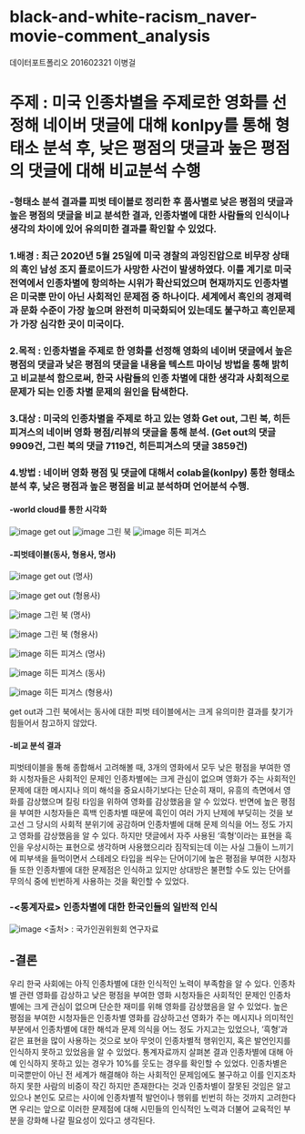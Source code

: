 # black-and-white-racism_naver-movie-comment_analysis
데이터포트폴리오
201602321 이병걸
# 주제 : 미국 인종차별을 주제로한 영화를 선정해 네이버 댓글에 대해 konlpy를 통해 형태소 분석 후, 낮은 평점의 댓글과 높은 평점의 댓글에 대해 비교분석 수행

### -형태소 분석 결과를 피벗 테이블로 정리한 후 품사별로 낮은 평점의 댓글과 높은 평점의 댓글을 비교 분석한 결과, 인종차별에 대한 사람들의 인식이나 생각의 차이에 있어 유의미한 결과를 확인할 수 있었다.

### 1.배경 : 최근 2020년 5월 25일에 미국 경찰의 과잉진압으로 비무장 상태의 흑인 남성 조지 플로이드가 사망한 사건이 발생하였다. 이를 계기로 미국 전역에서 인종차별에 항의하는 시위가 확산되었으며 현재까지도 인종차별은 미국뿐 만이 아닌 사회적인 문제점 중 하나이다. 세계에서 흑인의 경제력과 문화 수준이 가장 높으며 완전히 미국화되어 있는데도 불구하고 흑인문제가 가장 심각한 곳이 미국이다.
### 2.목적 : 인종차별을 주제로 한 영화를 선정해 영화의 네이버 댓글에서 높은 평점의 댓글과 낮은 평점의 댓글을 내용을 텍스트 마이닝 방법을 통해 밝히고 비교분석 함으로써, 한국 사람들의 인종 차별에 대한 생각과 사회적으로 문제가 되는 인종 차별 문제의 원인을 탐색한다.
### 3.대상 : 미국의 인종차별을 주제로 하고 있는 영화 Get out, 그린 북, 히든 피겨스의 네이버 영화 평점/리뷰의 댓글을 통해 분석. (Get out의 댓글 9909건, 그린 북의 댓글 7119건, 히든피겨스의 댓글 3859건)
### 4.방법 : 네이버 영화 평점 및 댓글에 대해서 colab을(konlpy) 통한 형태소 분석 후, 낮은 평점과 높은 평점을 비교 분석하며 언어분석 수행.
#### -world cloud를 통한 시각화 
![image](https://user-images.githubusercontent.com/74230474/102796569-d1256400-43f1-11eb-92ee-481ee0b34bbe.png) get out 
![image](https://user-images.githubusercontent.com/74230474/102796676-f3b77d00-43f1-11eb-9c9c-5af0764e9ffd.png) 그린 북 
![image](https://user-images.githubusercontent.com/74230474/102796850-337e6480-43f2-11eb-8d26-d290b43a5636.png) 히든 피겨스 

#### -피벗테이블(동사, 형용사, 명사)
![image](https://user-images.githubusercontent.com/74230474/102797887-a5a37900-43f3-11eb-8598-9d8df74e8360.png)
get out (명사)

![image](https://user-images.githubusercontent.com/74230474/102797608-46ddff80-43f3-11eb-9c23-e1f8daab6f05.png)
get out (형용사)

![image](https://user-images.githubusercontent.com/74230474/102797710-6ecd6300-43f3-11eb-906b-b88e030a3ca2.png) 
그린 북 (명사)

![image](https://user-images.githubusercontent.com/74230474/102797956-bf44c080-43f3-11eb-8df1-4a6d0866b8c4.png) 
그린 북 (형용사)

![image](https://user-images.githubusercontent.com/74230474/102797984-cbc91900-43f3-11eb-845b-dc8236cb679b.png) 
히든 피겨스 (명사)

![image](https://user-images.githubusercontent.com/74230474/102797733-7a208e80-43f3-11eb-9232-b98ab83c5c24.png) 
히든 피겨스 (동사)

![image](https://user-images.githubusercontent.com/74230474/102798010-d71c4480-43f3-11eb-8c37-b7b0722eebe2.png) 
히든 피겨스 (형용사)

get out과 그린 북에서는 동사에 대한 피벗 테이블에서는 크게 유의미한 결과를 찾기가 힘들어서 참고하지 않았다.


#### -비교 분석 결과

피벗테이블을 통해 종합해서 고려해볼 때, 3개의 영화에서 모두 낮은 평점을 부여한 영화 시청자들은 사회적인 문제인 인종차별에는 크게 관심이 없으며 영화가 주는 사회적인 문제에 대한 메시지나 의미 해석을 중요시하기보다는 단순히 재미, 유흥의 측면에서 영화를 감상했으며 킬링 타임을 위하여 영화를 감상했음을 알 수 있었다. 반면에 높은 평점을 부여한 시청자들은 흑백 인종차별 때문에 흑인이 여러 가지 난제에 부딪히는 것을 보고선 그 당시의 사회적 분위기에 공감하며 인종차별에 대해 문제 의식을 어느 정도 가지고 영화를 감상했음을 알 수 있다. 하지만 댓글에서 자주 사용된 ‘흑형’이라는 표현을 흑인을 우상시하는 표현으로 생각하며 사용했으리라 짐작되는데 이는 사실 그들이 느끼기에 피부색을 들먹이면서 스테레오 타입을 씌우는 단어이기에 높은 평점을 부여한 시청자들 또한 인종차별에 대한 문제점은 인식하고 있지만 상대방은 불편할 수도 있는 단어를 무의식 중에 빈번하게 사용하는 것을 확인할 수 있었다. 

### -<통계자료> 인종차별에 대한 한국인들의 일반적 인식
![image](https://user-images.githubusercontent.com/74230474/102798945-2747d680-43f5-11eb-8408-5a366f0e7c52.png)
<출처> : 국가인권위원회 연구자료

## -결론 

우리 한국 사회에는 아직 인종차별에 대한 인식적인 노력이 부족함을 알 수 있다. 인종차별 관련 영화를 감상하고 낮은 평점을 부여한 영화 시청자들은 사회적인 문제인 인종차별에는 크게 관심이 없으며 단순한 재미를 위해 영화를 감상했음을 알 수 있었다. 높은 평점을 부여한 시청자들은 인종차별 영화를 감상하고선 영화가 주는 메시지나 의미적인 부분에서 인종차별에 대한 해석과 문제 의식을 어느 정도 가지고는 있었으나, ‘흑형’과 같은 표현을 많이 사용하는 것으로 보아 무엇이 인종차별적 행위인지, 혹은 발언인지를 인식하지 못하고 있었음을 알 수 있었다. 통계자료까지 살펴본 결과 인종차별에 대해 아예 인식하지 못하고 있는 경우가 10%를 웃도는 경우를 확인할 수 있었다. 인종차별은 미국뿐만이 아닌 전 세계가 해결해야 하는 사회적인 문제임에도 불구하고 이를 인지조차 하지 못한 사람의 비중이 작긴 하지만 존재한다는 것과 인종차별이 잘못된 것임은 알고 있으나 본인도 모르는 사이에 인종차별적 발언이나 행위를 빈번히 하는 것까지 고려한다면 우리는 앞으로 이러한 문제점에 대해 시민들의 인식적인 노력과 더불어 교육적인 부분을 강화해 나갈 필요성이 있다고 생각된다. 
